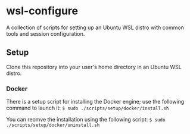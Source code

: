 # wsl-configure
A collection of scripts for setting up an Ubuntu WSL distro with common tools and session configuration.

## Setup
Clone this repository into your user's home directory in an Ubuntu WSL distro.

### Docker
There is a setup script for installing the Docker engine; use the following command to launch it:
```$ sudo ./scripts/setup/docker/install.sh```

You can reomve the installation using the following script:
```$ sudo ./scripts/setup/docker/uninstall.sh```
